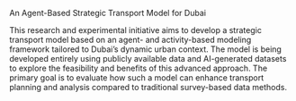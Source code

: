 An Agent-Based Strategic Transport Model for Dubai

This research and experimental initiative aims to develop a strategic transport model based on an agent- and activity-based modeling framework tailored to Dubai’s dynamic urban context. The model is being developed entirely using publicly available data and AI-generated datasets to explore the feasibility and benefits of this advanced approach. The primary goal is to evaluate how such a model can enhance transport planning and analysis compared to traditional survey-based data methods.
